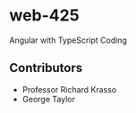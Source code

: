 # web-425
Angular with TypeScript Coding 

<h2>Contributors</h2>
<ul>
<li>Professor Richard Krasso</li>
<li>George Taylor</li>
</ul>
